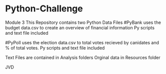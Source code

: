 # Python-Challenge
Module 3
This Repository contains two Python Data Files 
#PyBank uses the budget data.csv to create an overview of financial information 
    Py scripts and text file included 

#PyPoll uses the election data.csv to total votes recieved by canidates and % of total votes. 
    Py scripts and text file included

Text Files are contained in Analysis folders
Orginal data in Resources folder

JVD
